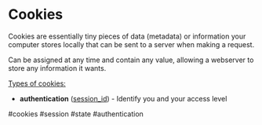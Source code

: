 # Cookies
Cookies are essentially tiny pieces of data (metadata) or information your computer stores locally that can be sent to a server when making a request. 

Can be assigned at any time and contain any value, allowing a webserver to store any information it wants. 

<u>Types of cookies:</u>
- **authentication** ([session_id](session_id.md)) - Identify you and your access level


#cookies #session #state #authentication 